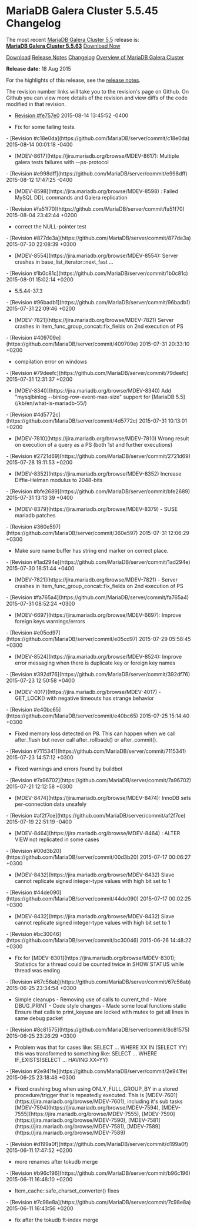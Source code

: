 # MariaDB Galera Cluster 5.5.45 Changelog

The most recent [MariaDB Galera Cluster 5.5](/kb/en/galera/) release is:<br>
<span class="cstm-style lead"><strong>[MariaDB Galera Cluster 5.5.63](/replication/galera-cluster/mariadb-galera-cluster-releases/mariadb-galera-55-release-notes/mariadb-galera-cluster-5563-release-notes/)</strong> [Download<span>&nbsp;</span>Now](https://downloads.mariadb.org/mariadb-galera/5.5)</span>

[Download](http://downloads.mariadb.org/mariadb-galera/5.5.45)
[Release Notes](/replication/galera-cluster/mariadb-galera-cluster-releases/mariadb-galera-55-release-notes/mariadb-galera-cluster-5545-release-notes/)
[Changelog](/replication/galera-cluster/mariadb-galera-cluster-releases/mariadb-galera-55-changelogs/mariadb-galera-cluster-5545-changelog/)
[Overview of MariaDB Galera Cluster](/replication/galera-cluster/what-is-mariadb-galera-cluster/)

<strong>Release date:</strong> 18 Aug 2015

For the highlights of this release, see the
[release notes](/replication/galera-cluster/mariadb-galera-cluster-releases/mariadb-galera-55-release-notes/mariadb-galera-cluster-5545-release-notes/).

The revision number links will take you to the revision's page on Github. On
Github you can view more details of the revision and view diffs of the code
modified in that revision.

- [Revision #fe757e0](https://github.com/MariaDB/server/commit/fe757e0)
<span class="cstm-style datetime">2015-08-14 13:45:52 -0400</span>
<ul start="1"><li>Fix for some failing tests.
</li></ul>
- [Revision #c18e0da](https://github.com/MariaDB/server/commit/c18e0da)
<span class="cstm-style datetime">2015-08-14 00:01:18 -0400</span>
<ul start="1"><li>[MDEV-8617](https://jira.mariadb.org/browse/MDEV-8617): Multiple galera tests failures with --ps-protocol
</li></ul>
- [Revision #e998dff](https://github.com/MariaDB/server/commit/e998dff)
<span class="cstm-style datetime">2015-08-12 17:47:25 -0400</span>
<ul start="1"><li>[MDEV-8598](https://jira.mariadb.org/browse/MDEV-8598) : Failed MySQL DDL commands and Galera replication
</li></ul>
- [Revision #fa51f70](https://github.com/MariaDB/server/commit/fa51f70)
<span class="cstm-style datetime">2015-08-04 23:42:44 +0200</span>
<ul start="1"><li>correct the NULL-pointer test
</li></ul>
- [Revision #877de3a](https://github.com/MariaDB/server/commit/877de3a)
<span class="cstm-style datetime">2015-07-30 22:08:39 +0300</span>
<ul start="1"><li>[MDEV-8554](https://jira.mariadb.org/browse/MDEV-8554): Server crashes in base_list_iterator::next_fast ...
</li></ul>
- [Revision #1b0c81c](https://github.com/MariaDB/server/commit/1b0c81c)
<span class="cstm-style datetime">2015-08-01 15:02:14 +0200</span>
<ul start="1"><li>5.5.44-37.3
</li></ul>
- [Revision #96badb1](https://github.com/MariaDB/server/commit/96badb1)
<span class="cstm-style datetime">2015-07-31 22:09:46 +0200</span>
<ul start="1"><li>[MDEV-7821](https://jira.mariadb.org/browse/MDEV-7821) Server crashes in Item_func_group_concat::fix_fields on 2nd execution of PS
</li></ul>
- [Revision #409709e](https://github.com/MariaDB/server/commit/409709e)
<span class="cstm-style datetime">2015-07-31 20:33:10 +0200</span>
<ul start="1"><li>compilation error on windows
</li></ul>
- [Revision #79deefc](https://github.com/MariaDB/server/commit/79deefc)
<span class="cstm-style datetime">2015-07-31 12:31:37 +0200</span>
<ul start="1"><li>[MDEV-8340](https://jira.mariadb.org/browse/MDEV-8340) Add "mysqlbinlog --binlog-row-event-max-size" support for [MariaDB 5.5](/kb/en/what-is-mariadb-55/)
</li></ul>
- [Revision #4d5772c](https://github.com/MariaDB/server/commit/4d5772c)
<span class="cstm-style datetime">2015-07-31 10:13:01 +0200</span>
<ul start="1"><li>[MDEV-7810](https://jira.mariadb.org/browse/MDEV-7810) Wrong result on execution of a query as a PS (both 1st and further executions)
</li></ul>
- [Revision #2721d69](https://github.com/MariaDB/server/commit/2721d69)
<span class="cstm-style datetime">2015-07-28 19:11:53 +0200</span>
<ul start="1"><li>[MDEV-8352](https://jira.mariadb.org/browse/MDEV-8352) Increase Diffie-Helman modulus to 2048-bits
</li></ul>
- [Revision #bfe2689](https://github.com/MariaDB/server/commit/bfe2689)
<span class="cstm-style datetime">2015-07-31 13:13:39 +0400</span>
<ul start="1"><li>[MDEV-8379](https://jira.mariadb.org/browse/MDEV-8379) - SUSE mariadb patches
</li></ul>
- [Revision #360e597](https://github.com/MariaDB/server/commit/360e597)
<span class="cstm-style datetime">2015-07-31 12:06:29 +0300</span>
<ul start="1"><li>Make sure name buffer has string end marker on correct place.
</li></ul>
- [Revision #1ad294e](https://github.com/MariaDB/server/commit/1ad294e)
<span class="cstm-style datetime">2015-07-30 18:51:44 +0400</span>
<ul start="1"><li>[MDEV-7821](https://jira.mariadb.org/browse/MDEV-7821) - Server crashes in Item_func_group_concat::fix_fields on 2nd             execution of PS
</li></ul>
- [Revision #fa765a4](https://github.com/MariaDB/server/commit/fa765a4)
<span class="cstm-style datetime">2015-07-31 08:52:24 +0300</span>
<ul start="1"><li>[MDEV-6697](https://jira.mariadb.org/browse/MDEV-6697): Improve foreign keys warnings/errors
</li></ul>
- [Revision #e05cd97](https://github.com/MariaDB/server/commit/e05cd97)
<span class="cstm-style datetime">2015-07-29 05:58:45 +0300</span>
<ul start="1"><li>[MDEV-8524](https://jira.mariadb.org/browse/MDEV-8524): Improve error messaging when there is duplicate key or foreign key names
</li></ul>
- [Revision #392df76](https://github.com/MariaDB/server/commit/392df76)
<span class="cstm-style datetime">2015-07-23 12:50:58 +0400</span>
<ul start="1"><li>[MDEV-4017](https://jira.mariadb.org/browse/MDEV-4017) - GET_LOCK() with negative timeouts has strange behavior
</li></ul>
- [Revision #e40bc65](https://github.com/MariaDB/server/commit/e40bc65)
<span class="cstm-style datetime">2015-07-25 15:14:40 +0300</span>
<ul start="1"><li>Fixed memory loss detected on P8. This can happen when we call after_flush but never call after_rollback() or after_commit().
</li></ul>
- [Revision #7115341](https://github.com/MariaDB/server/commit/7115341)
<span class="cstm-style datetime">2015-07-23 14:57:12 +0300</span>
<ul start="1"><li>Fixed warnings and errors found by buildbot
</li></ul>
- [Revision #7a96702](https://github.com/MariaDB/server/commit/7a96702)
<span class="cstm-style datetime">2015-07-21 12:12:58 +0300</span>
<ul start="1"><li>[MDEV-8474](https://jira.mariadb.org/browse/MDEV-8474): InnoDB sets per-connection data unsafely
</li></ul>
- [Revision #af2f7ce](https://github.com/MariaDB/server/commit/af2f7ce)
<span class="cstm-style datetime">2015-07-19 22:51:19 -0400</span>
<ul start="1"><li>[MDEV-8464](https://jira.mariadb.org/browse/MDEV-8464) : ALTER VIEW not replicated in some cases
</li></ul>
- [Revision #00d3b20](https://github.com/MariaDB/server/commit/00d3b20)
<span class="cstm-style datetime">2015-07-17 00:06:27 +0300</span>
<ul start="1"><li>[MDEV-8432](https://jira.mariadb.org/browse/MDEV-8432) Slave cannot replicate signed integer-type values with high bit set to 1
</li></ul>
- [Revision #44de090](https://github.com/MariaDB/server/commit/44de090)
<span class="cstm-style datetime">2015-07-17 00:02:25 +0300</span>
<ul start="1"><li>[MDEV-8432](https://jira.mariadb.org/browse/MDEV-8432) Slave cannot replicate signed integer-type values with high bit set to 1
</li></ul>
- [Revision #bc30046](https://github.com/MariaDB/server/commit/bc30046)
<span class="cstm-style datetime">2015-06-26 14:48:22 +0300</span>
<ul start="1"><li>Fix for [MDEV-8301](https://jira.mariadb.org/browse/MDEV-8301);  Statistics for a thread could be counted twice in SHOW STATUS while thread was ending
</li></ul>
- [Revision #67c56ab](https://github.com/MariaDB/server/commit/67c56ab)
<span class="cstm-style datetime">2015-06-25 23:34:54 +0300</span>
<ul start="1"><li>Simple cleanups - Removing use of calls to current_thd - More DBUG_PRINT - Code style changes - Made some local functions static Ensure that calls to print_keyuse are locked with mutex to get all lines in same debug packet
</li></ul>
- [Revision #8c81575](https://github.com/MariaDB/server/commit/8c81575)
<span class="cstm-style datetime">2015-06-25 23:26:29 +0300</span>
<ul start="1"><li>Problem was that for cases like: SELECT ... WHERE XX IN (SELECT YY) this was transformed to something like: SELECT ... WHERE IF_EXISTS(SELECT ... HAVING XX=YY)
</li></ul>
- [Revision #2e941fe](https://github.com/MariaDB/server/commit/2e941fe)
<span class="cstm-style datetime">2015-06-25 23:18:48 +0300</span>
<ul start="1"><li>Fixed crashing bug when using ONLY_FULL_GROUP_BY in a stored procedure/trigger that is repeatedly executed. This is [MDEV-7601](https://jira.mariadb.org/browse/MDEV-7601), including it's sub tasks [MDEV-7594](https://jira.mariadb.org/browse/MDEV-7594), [MDEV-7555](https://jira.mariadb.org/browse/MDEV-7555), [MDEV-7590](https://jira.mariadb.org/browse/MDEV-7590), [MDEV-7581](https://jira.mariadb.org/browse/MDEV-7581), [MDEV-7589](https://jira.mariadb.org/browse/MDEV-7589)
</li></ul>
- [Revision #d199a0f](https://github.com/MariaDB/server/commit/d199a0f)
<span class="cstm-style datetime">2015-06-11 17:47:52 +0200</span>
<ul start="1"><li>more renames after tokudb merge
</li></ul>
- [Revision #b96c196](https://github.com/MariaDB/server/commit/b96c196)
<span class="cstm-style datetime">2015-06-11 16:48:10 +0200</span>
<ul start="1"><li>Item_cache::safe_charset_converter() fixes
</li></ul>
- [Revision #7c98e8a](https://github.com/MariaDB/server/commit/7c98e8a)
<span class="cstm-style datetime">2015-06-11 16:43:56 +0200</span>
<ul start="1"><li>fix after the tokudb ft-index merge
</li></ul>